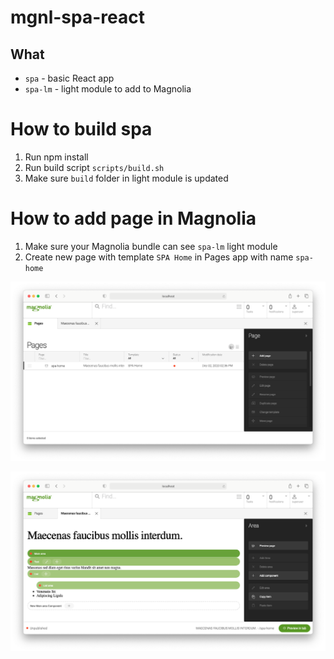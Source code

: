 # mgnl-spa-react

## What

- `spa` - basic React app
- `spa-lm` - light module to add to Magnolia

# How to build spa

1. Run npm install
2. Run build script `scripts/build.sh`
3. Make sure `build` folder in light module is updated

# How to add page in Magnolia

1. Make sure your Magnolia bundle can see `spa-lm` light module
2. Create new page with template `SPA Home` in Pages app with name `spa-home`

![](img-1.png)

![](img-2.png)
